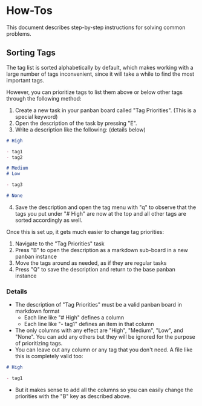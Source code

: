 # How-Tos

This document describes step-by-step instructions for solving common problems.

## Sorting Tags

The tag list is sorted alphabetically by default, which makes working with a large number of tags inconvenient, since it will take a while to find the most important tags.

However, you can prioritize tags to list them above or below other tags through the following method:

1. Create a new task in your panban board called "Tag Priorities". (This is a special keyword)
2. Open the description of the task by pressing "E".
3. Write a description like the following: (details below)

```markdown
# High

- tag1
- tag2

# Medium
# Low

- tag3

# None
```

4. Save the description and open the tag menu with "q" to observe that the tags you put under "# High" are now at the top and all other tags are sorted accordingly as well.


Once this is set up, it gets much easier to change tag priorities:

1. Navigate to the "Tag Priorities" task
2. Press "B" to open the description as a markdown sub-board in a new panban instance
3. Move the tags around as needed, as if they are regular tasks
4. Press "Q" to save the description and return to the base panban instance

### Details

- The description of "Tag Priorities" must be a valid panban board in markdown format
    - Each line like "# High" defines a column
    - Each line like "- tag1" defines an item in that column
- The only columns with any effect are "High", "Medium", "Low", and "None". You can add any others but they will be ignored for the purpose of prioritizing tags.
- You can leave out any column or any tag that you don't need. A file like this is completely valid too:

```markdown
# High

- tag1
```

- But it makes sense to add all the columns so you can easily change the priorities with the "B" key as described above.

